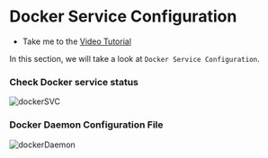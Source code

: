 # Docker Service Configuration

  - Take me to the [Video Tutorial](https://kodekloud.com/topic/docker-service-configuration-2/)

In this section, we will take a look at `Docker Service Configuration`.

### Check Docker service status

  ![dockerSVC](../../images/dockerSVC.png)


### Docker Daemon Configuration File

  ![dockerDaemon](../../images/dockerDaemon1.png)
